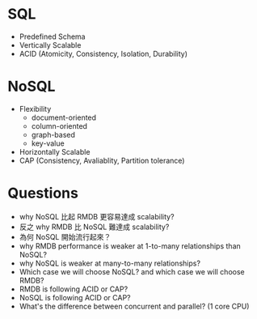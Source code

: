 
# SQL
- Predefined Schema
- Vertically Scalable
- ACID (Atomicity, Consistency, Isolation, Durability)


# NoSQL
- Flexibility
	- document-oriented
	- column-oriented
	- graph-based
	- key-value
- Horizontally Scalable
- CAP (Consistency, Avaliablity, Partition tolerance)



# Questions
- why NoSQL 比起 RMDB 更容易達成 scalability?
- 反之 why RMDB 比 NoSQL 難達成 scalability?
- 為何 NoSQL 開始流行起來？
- why RMDB performance is weaker at 1-to-many relationships than NoSQL?
- why NoSQL is weaker at many-to-many relationships?
- Which case we will choose NoSQL? and which case we will choose RMDB?
- RMDB is following ACID or CAP?
- NoSQL is following ACID or CAP?
- What's the difference between concurrent and parallel? (1 core CPU)